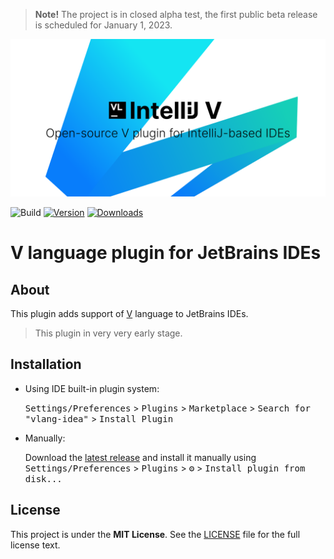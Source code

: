 > **Note!** The project is in closed alpha test, the first public beta release is scheduled for January 1, 2023.

<p align="center">
<img src="docs/cover.png">
</p>

![Build](https://github.com/i582/vlang-idea/workflows/Build/badge.svg)
[![Version](https://img.shields.io/jetbrains/plugin/v/PLUGIN_ID.svg)](https://plugins.jetbrains.com/plugin/PLUGIN_ID)
[![Downloads](https://img.shields.io/jetbrains/plugin/d/PLUGIN_ID.svg)](https://plugins.jetbrains.com/plugin/PLUGIN_ID)

# V language plugin for JetBrains IDEs

## About

This plugin adds support of [V](https://vlang.io) language to JetBrains IDEs.

> This plugin in very very early stage.

## Installation

- Using IDE built-in plugin system:
  
  <kbd>Settings/Preferences</kbd> > <kbd>Plugins</kbd> > <kbd>Marketplace</kbd> > <kbd>Search for "vlang-idea"</kbd> >
  <kbd>Install Plugin</kbd>
  
- Manually:

  Download the [latest release](https://github.com/i582/vlang-idea/releases/latest) and install it manually using
  <kbd>Settings/Preferences</kbd> > <kbd>Plugins</kbd> > <kbd>⚙️</kbd> > <kbd>Install plugin from disk...</kbd>


## License

This project is under the **MIT License**. See the [LICENSE](https://github.com/i582/vlang-idea/blob/master/LICENSE) file
for the full license text.
